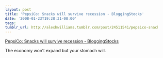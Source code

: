 ```yaml
---
layout: post
title: 'PepsiCo: Snacks will survive recession - BloggingStocks'
date: '2008-01-23T19:28:31-08:00'
tags: 
tumblr_url: http://alexhwilliams.tumblr.com/post/24511541/pepsico-snacks-will-survive-recession-bloggingstocks
---
```

<a href="http://www.bloggingstocks.com/2008/01/23/pepsico-pep-snacks-will-survive-recession/">PepsiCo: Snacks will survive recession - BloggingStocks</a><br/><p>The economy won&#8217;t expand but your stomach will.</p>
